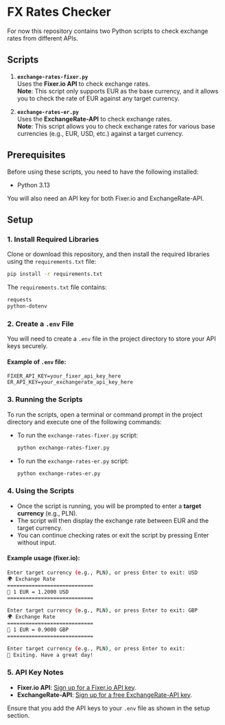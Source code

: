 
# FX Rates Checker

For now this repository contains two Python scripts to check exchange rates from different APIs. 

## Scripts

1. **`exchange-rates-fixer.py`**  
   Uses the **Fixer.io API** to check exchange rates.  
   **Note**: This script only supports EUR as the base currency, and it allows you to check the rate of EUR against any target currency.

2. **`exchange-rates-er.py`**  
   Uses the **ExchangeRate-API** to check exchange rates.  
   **Note**: This script allows you to check exchange rates for various base currencies (e.g., EUR, USD, etc.) against a target currency.

## Prerequisites

Before using these scripts, you need to have the following installed:

- Python 3.13

You will also need an API key for both Fixer.io and ExchangeRate-API.

## Setup

### 1. Install Required Libraries

Clone or download this repository, and then install the required libraries using the `requirements.txt` file:

```bash
pip install -r requirements.txt
```

The `requirements.txt` file contains:

```txt
requests
python-dotenv
```

### 2. Create a `.env` File

You will need to create a `.env` file in the project directory to store your API keys securely.

#### Example of `.env` file:

```env
FIXER_API_KEY=your_fixer_api_key_here
ER_API_KEY=your_exchangerate_api_key_here
```

### 3. Running the Scripts

To run the scripts, open a terminal or command prompt in the project directory and execute one of the following commands:

- To run the `exchange-rates-fixer.py` script:

    ```bash
    python exchange-rates-fixer.py
    ```

- To run the `exchange-rates-er.py` script:

    ```bash
    python exchange-rates-er.py
    ```

### 4. Using the Scripts

- Once the script is running, you will be prompted to enter a **target currency** (e.g., PLN).
- The script will then display the exchange rate between EUR and the target currency.
- You can continue checking rates or exit the script by pressing Enter without input.

#### Example usage (fixer.io):

```bash
Enter target currency (e.g., PLN), or press Enter to exit: USD
🌍 Exchange Rate
============================
💱 1 EUR = 1.2000 USD
============================

Enter target currency (e.g., PLN), or press Enter to exit: GBP
🌍 Exchange Rate
============================
💱 1 EUR = 0.9000 GBP
============================

Enter target currency (e.g., PLN), or press Enter to exit:
👋 Exiting. Have a great day!
```

### 5. API Key Notes

- **Fixer.io API**: [Sign up for a Fixer.io API key](https://fixer.io/signup).
- **ExchangeRate-API**: [Sign up for a free ExchangeRate-API key](https://www.exchangerate-api.com/).

Ensure that you add the API keys to your `.env` file as shown in the setup section.

